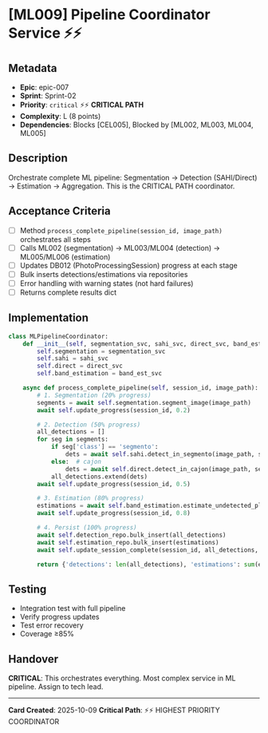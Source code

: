 # [ML009] Pipeline Coordinator Service ⚡⚡

## Metadata
- **Epic**: epic-007
- **Sprint**: Sprint-02
- **Priority**: `critical` ⚡⚡ **CRITICAL PATH**
- **Complexity**: L (8 points)
- **Dependencies**: Blocks [CEL005], Blocked by [ML002, ML003, ML004, ML005]

## Description
Orchestrate complete ML pipeline: Segmentation → Detection (SAHI/Direct) → Estimation → Aggregation. This is the CRITICAL PATH coordinator.

## Acceptance Criteria
- [ ] Method `process_complete_pipeline(session_id, image_path)` orchestrates all steps
- [ ] Calls ML002 (segmentation) → ML003/ML004 (detection) → ML005/ML006 (estimation)
- [ ] Updates DB012 (PhotoProcessingSession) progress at each stage
- [ ] Bulk inserts detections/estimations via repositories
- [ ] Error handling with warning states (not hard failures)
- [ ] Returns complete results dict

## Implementation
```python
class MLPipelineCoordinator:
    def __init__(self, segmentation_svc, sahi_svc, direct_svc, band_est_svc, ...):
        self.segmentation = segmentation_svc
        self.sahi = sahi_svc
        self.direct = direct_svc
        self.band_estimation = band_est_svc

    async def process_complete_pipeline(self, session_id, image_path):
        # 1. Segmentation (20% progress)
        segments = await self.segmentation.segment_image(image_path)
        await self.update_progress(session_id, 0.2)

        # 2. Detection (50% progress)
        all_detections = []
        for seg in segments:
            if seg['class'] == 'segmento':
                dets = await self.sahi.detect_in_segmento(image_path, seg)
            else:  # cajon
                dets = await self.direct.detect_in_cajon(image_path, seg['bbox'])
            all_detections.extend(dets)
        await self.update_progress(session_id, 0.5)

        # 3. Estimation (80% progress)
        estimations = await self.band_estimation.estimate_undetected_plants(...)
        await self.update_progress(session_id, 0.8)

        # 4. Persist (100% progress)
        await self.detection_repo.bulk_insert(all_detections)
        await self.estimation_repo.bulk_insert(estimations)
        await self.update_session_complete(session_id, all_detections, estimations)

        return {'detections': len(all_detections), 'estimations': sum(e['estimated_count'] for e in estimations)}
```

## Testing
- Integration test with full pipeline
- Verify progress updates
- Test error recovery
- Coverage ≥85%

## Handover
**CRITICAL**: This orchestrates everything. Most complex service in ML pipeline. Assign to tech lead.

---
**Card Created**: 2025-10-09
**Critical Path**: ⚡⚡ HIGHEST PRIORITY COORDINATOR
